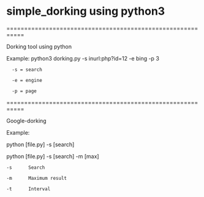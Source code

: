 # simple_dorking using python3

===========================================================

Dorking tool using python

Example: python3 dorking.py -s inurl:php?id=12 -e bing -p 3

	  -s = search

	  -e = engine

	  -p = page

===========================================================

Google-dorking

Example:

python [file.py] -s [search]

python [file.py] -s [search] -m [max]

	-s		Search
	
	-m		Maximum result
	
	-t		Interval

